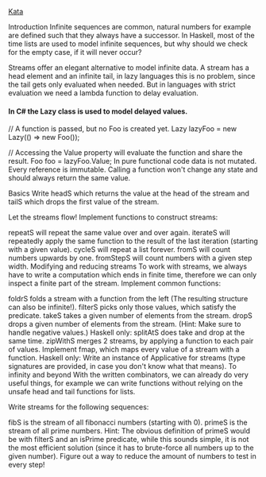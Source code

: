 ﻿[Kata](https://www.codewars.com/kata/functional-streams)

Introduction
Infinite sequences are common, natural numbers for example are defined such that they always have a successor. In Haskell, most of the time lists are used to model infinite sequences, but why should we check for the empty case, if it will never occur?



Streams offer an elegant alternative to model infinite data. A stream has a head element and an infinite tail, in lazy languages this is no problem, since the tail gets only evaluated when needed. But in languages with strict evaluation we need a lambda function to delay evaluation.

####  In C# the Lazy class is used to model delayed values.

// A function is passed, but no Foo is created yet.
Lazy<Foo> lazyFoo = new Lazy<Foo>(() => new Foo());

// Accessing the Value property will evaluate the function and share the result.
Foo foo = lazyFoo.Value;
In pure functional code data is not mutated. Every reference is immutable. Calling a function won't change any state and should always return the same value.

Basics
Write headS which returns the value at the head of the stream and tailS which drops the first value of the stream.

Let the streams flow!
Implement functions to construct streams:

repeatS will repeat the same value over and over again.
iterateS will repeatedly apply the same function to the result of the last iteration (starting with a given value).
cycleS will repeat a list forever.
fromS will count numbers upwards by one.
fromStepS will count numbers with a given step width.
Modifying and reducing streams
To work with streams, we always have to write a computation which ends in finite time, therefore we can only inspect a finite part of the stream. Implement common functions:

foldrS folds a stream with a function from the left (The resulting structure can also be infinite!).
filterS picks only those values, which satisfy the predicate.
takeS takes a given number of elements from the stream.
dropS drops a given number of elements from the stream. (Hint: Make sure to handle negative values.)
Haskell only: splitAtS does take and drop at the same time.
zipWithS merges 2 streams, by applying a function to each pair of values.
Implement fmap, which maps every value of a stream with a function.
Haskell only: Write an instance of Applicative for streams (type signatures are provided, in case you don't know what that means).
To infinity and beyond
With the written combinators, we can already do very useful things, for example we can write functions without relying on the unsafe head and tail functions for lists.

Write streams for the following sequences:

fibS is the stream of all fibonacci numbers (starting with 0).
primeS is the stream of all prime numbers.
Hint: The obvious definition of primeS would be with filterS and an isPrime predicate, while this sounds simple, it is not the most efficient solution (since it has to brute-force all numbers up to the given number). Figure out a way to reduce the amount of numbers to test in every step!